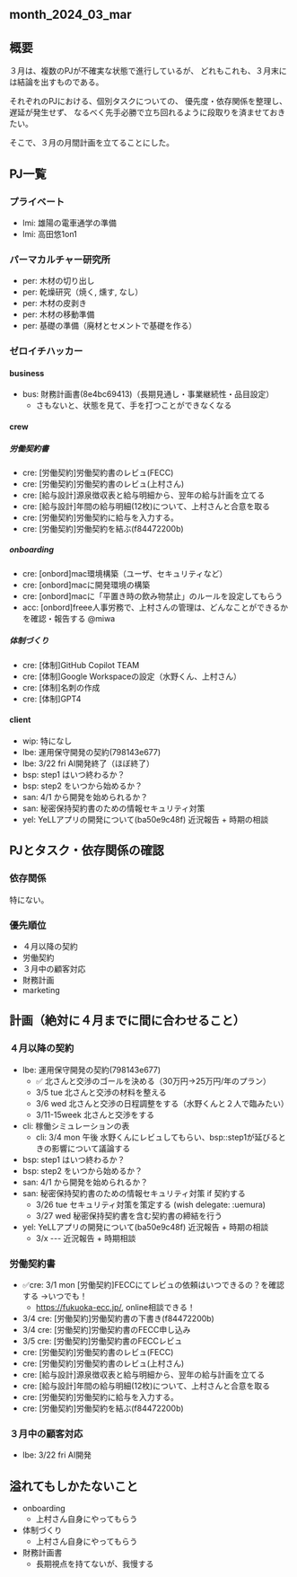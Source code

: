 month_2024_03_mar
---


## 概要
３月は、複数のPJが不確実な状態で進行しているが、
どれもこれも、３月末には結論を出すものである。

それぞれのPJにおける、個別タスクについての、
優先度・依存関係を整理し、
遅延が発生せず、
なるべく先手必勝で立ち回れるように段取りを済ませておきたい。

そこで、３月の月間計画を立てることにした。

## PJ一覧
### プライベート
- lmi: 雄陽の電車通学の準備
- lmi: 高田悠1on1
### パーマカルチャー研究所
- per: 木材の切り出し
- per: 乾燥研究（焼く, 燻す, なし）
- per: 木材の皮剥き
- per: 木材の移動準備
- per: 基礎の準備（廃材とセメントで基礎を作る）
### ゼロイチハッカー
#### business
- bus: 財務計画書(8e4bc69413)（長期見通し・事業継続性・品目設定）
  - さもないと、状態を見て、手を打つことができなくなる
#### crew
##### 労働契約書
- cre: [労働契約]労働契約書のレビュ(FECC)
- cre: [労働契約]労働契約書のレビュ(上村さん)
- cre: [給与設計]源泉徴収表と給与明細から、翌年の給与計画を立てる
- cre: [給与設計]年間の給与明細(12枚)について、上村さんと合意を取る
- cre: [労働契約]労働契約に給与を入力する。
- cre: [労働契約]労働契約を結ぶ(f84472200b)
##### onboarding
- cre: [onbord]mac環境構築（ユーザ、セキュリティなど）
- cre: [onbord]macに開発環境の構築
- cre: [onbord]macに「平置き時の飲み物禁止」のルールを設定してもらう
- acc: [onbord]freee人事労務で、上村さんの管理は、どんなことができるかを確認・報告する @miwa
##### 体制づくり
- cre: [体制]GitHub Copilot TEAM
- cre: [体制]Google Workspaceの設定（水野くん、上村さん）
- cre: [体制]名刺の作成
- cre: [体制]GPT4
#### client
- wip: 特になし
- lbe: 運用保守開発の契約(798143e677)
- lbe: 3/22 fri AI開発終了（ほぼ終了）
- bsp: step1 はいつ終わるか？
- bsp: step2 をいつから始めるか？
- san: 4/1 から開発を始められるか？
- san: 秘密保持契約書のための情報セキュリティ対策
- yel: YeLLアプリの開発について(ba50e9c48f) 近況報告 + 時期の相談
## PJとタスク・依存関係の確認
### 依存関係
特にない。
### 優先順位
- ４月以降の契約
- 労働契約
- ３月中の顧客対応
- 財務計画
- marketing

## 計画（絶対に４月までに間に合わせること）
### ４月以降の契約
- lbe: 運用保守開発の契約(798143e677)
  - ✅ 北さんと交渉のゴールを決める（30万円→25万円/年のプラン）
  - 3/5 tue 北さんと交渉の材料を整える
  - 3/6 wed 北さんと交渉の日程調整をする（水野くんと２人で臨みたい）
  - 3/11-15week 北さんと交渉をする
- cli: 稼働シミュレーションの表
  - cli: 3/4 mon 午後 水野くんにレビュしてもらい、bsp::step1が延びるときの影響について議論する
- bsp: step1 はいつ終わるか？
- bsp: step2 をいつから始めるか？
- san: 4/1 から開発を始められるか？
- san: 秘密保持契約書のための情報セキュリティ対策 if 契約する
  - 3/26 tue セキュリティ対策を策定する (wish delegate: :uemura)
  - 3/27 wed 秘密保持契約書を含む契約書の締結を行う
- yel: YeLLアプリの開発について(ba50e9c48f) 近況報告 + 時期の相談
  - 3/x --- 近況報告 + 時期相談

### 労働契約書
- ✅cre: 3/1 mon [労働契約]FECCにてレビュの依頼はいつできるの？を確認する →いつでも！
  - https://fukuoka-ecc.jp/, online相談できる！
- 3/4 cre: [労働契約]労働契約書の下書き(f84472200b)
- 3/4 cre: [労働契約]労働契約書のFECC申し込み
- 3/5 cre: [労働契約]労働契約書のFECCレビュ
- cre: [労働契約]労働契約書のレビュ(FECC)
- cre: [労働契約]労働契約書のレビュ(上村さん)
- cre: [給与設計]源泉徴収表と給与明細から、翌年の給与計画を立てる
- cre: [給与設計]年間の給与明細(12枚)について、上村さんと合意を取る
- cre: [労働契約]労働契約に給与を入力する。
- cre: [労働契約]労働契約を結ぶ(f84472200b)

### ３月中の顧客対応
- lbe: 3/22 fri AI開発

## 溢れてもしかたないこと
- onboarding
  - 上村さん自身にやってもらう
- 体制づくり
  - 上村さん自身にやってもらう
- 財務計画書
  - 長期視点を持てないが、我慢する
